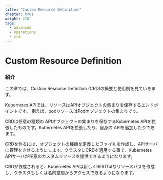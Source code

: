 ```yaml
---
title: "Custom Resource Definition"
chapter: true
weight: 270
tags:
  - advanced
  - operations
  - crd
---
```


# Custom Resource Definition
<!--
### Introduction
-->
### 紹介

<!--
In this Chapter, we will review the Custom Resource Definition (CRD) concept, and some examples of usage.
-->
この章では、Custom Resource Definition (CRD)の概要と使用例を見ていきます。

<!--
In Kubernetes API, a resource is an endpoint storing the API objects in a collection.
As an example, the pods resource contains a collection of Pod objects.
-->
Kubernetes APIでは、リソースはAPIオブジェクトの集まりを保存するエンドポイントです。
例えば、podリソースはPodオブジェクトの集まりです。

<!--
CRD’s are extensions of Kubernetes API that stores collection of API objects of certain kind. They extend the Kubernetes API or allow you to add your own API into the cluster.
-->
CRDは任意の種類の APIオブジェクトの集まりを保存するKubernetes APIを拡張したものです。Kubernetes APIを拡張したり、自身の APIを追加したりできます。

<!--
To create a CRD, you need to create a file, that defines your object kinds and lets the API Server manage the lifecycle. Applying a CRD into the cluster makes the Kubernetes API server to serve the specified custom resource.
-->
CRDを作るには、オブジェクトの種類を定義したファイルを作成し、APIサーバに管理をさせるようにします。クラスタにCRDを適用する事で、Kubernetes APIサーバが任意のカスタムリソースを提供できるようになります。

<!--
When a CRD is created, the Kubernetes API creates a new RESTful resource path, that can be accesed by a cluster or a single namespace.
-->
CRDが作成されると、Kubernetes APIは新しくRESTfulなリソースパスを作成し、クラスタもしくは名前空間からアクセスできるようになります。
